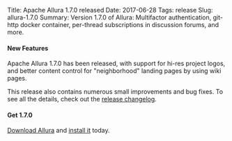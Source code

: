 Title: Apache Allura 1.7.0 released
Date: 2017-06-28
Tags: release
Slug: allura-1.7.0
Summary: Version 1.7.0 of Allura: Multifactor authentication, git-http docker container,  per-thread subscriptions in discussion forums, and more.

#### New Features

Apache Allura 1.7.0 has been released, with support for hi-res project logos, and better content control for "neighborhood" landing pages by using wiki pages.
  
This release also contains numerous small improvements and bug fixes.  To see all the details, check out the [release changelog](https://forge-allura.apache.org/p/allura/git/ci/rel/1.7.0/~/tree/CHANGES).

#### Get 1.7.0

[Download Allura](https://www.apache.org/dyn/closer.cgi/allura/) and [install it](https://forge-allura.apache.org/docs/getting_started/installation.html) today.
